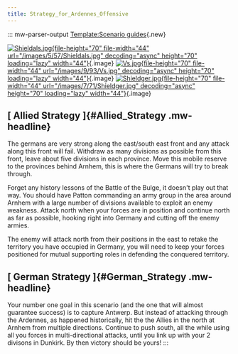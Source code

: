 ```yaml
---
title: Strategy_for_Ardennes_Offensive
---
```

::: mw-parser-output
[Template:Scenario
guides](/wiki/index.php?title=Template:Scenario_guides&action=edit&redlink=1 "Template:Scenario guides (page does not exist)"){.new}

[![Shieldals.jpg](/images/5/57/Shieldals.jpg){file-height="70"
file-width="44" url="/images/5/57/Shieldals.jpg" decoding="async"
height="70" loading="lazy"
width="44"}](/wiki/File:Shieldals.jpg){.image}
[![Vs.jpg](/images/9/93/Vs.jpg){file-height="70" file-width="44"
url="/images/9/93/Vs.jpg" decoding="async" height="70" loading="lazy"
width="44"}](/wiki/File:Vs.jpg){.image}
[![Shieldger.jpg](/images/7/71/Shieldger.jpg){file-height="70"
file-width="44" url="/images/7/71/Shieldger.jpg" decoding="async"
height="70" loading="lazy"
width="44"}](/wiki/File:Shieldger.jpg){.image}

## [ Allied Strategy ]{#Allied_Strategy .mw-headline}

The germans are very strong along the east/south east front and any
attack along this front will fail. Withdraw as many divisions as
possible from this front, leave about five divisions in each province.
Move this mobile reserve to the provinces behind Arnhem, this is where
the Germans will try to break through.

Forget any history lessons of the Battle of the Bulge, it doesn\'t play
out that way. You should have Patton commanding an army group in the
area around Arnhem with a large number of divisions available to exploit
an enemy weakness. Attack north when your forces are in position and
continue north as far as possible, hooking right into Germany and
cutting off the enemy armies.

The enemy will attack north from their positions in the east to retake
the territory you have occupied in Germany, you will need to keep your
forces positioned for mutual supporting roles in defending the conquered
territory.

## [ German Strategy ]{#German_Strategy .mw-headline}

Your number one goal in this scenario (and the one that will almost
guarantee success) is to capture Antwerp. But instead of attacking
through the Ardennes, as happened historically, hit the the Allies in
the north at Arnhem from multiple directions. Continue to push south,
all the while using all you forces in multi-directional attacks, until
you link up with your 2 divisons in Dunkirk. By then victory should be
yours!
:::
